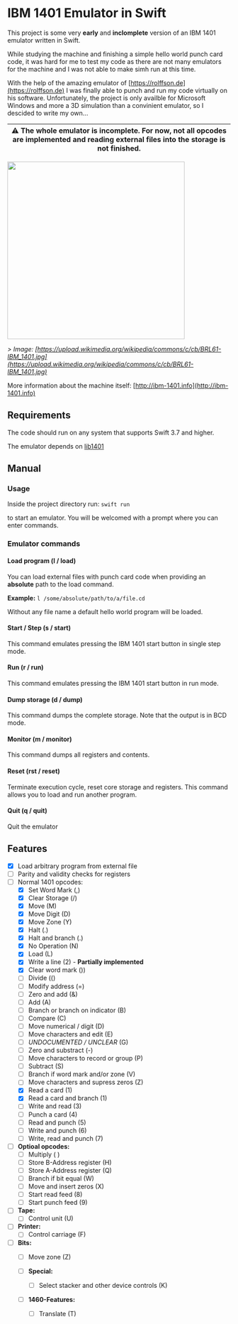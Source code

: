 # IBM 1401 Emulator in Swift

This project is some very **early** and **inclomplete** version of an IBM 1401 emulator written in Swift.

While studying the machine and finishing a simple hello world punch card code, it was hard for me to test my code as there are not many emulators for the machine and I was not able to make simh run at this time.

With the help of the amazing emulator of [https://rolffson.de](https://rolffson.de) I was finally able to punch and run my code virtually on his software. Unfortunately, the project is only availble for Microsoft Windows and more a 3D simulation than a convinient emulator, so I descided to write my own...

| **⚠️ The whole emulator is incomplete. For now, not all opcodes are implemented and reading external files into the storage is not finished.** |
| -------- |

<img src="https://upload.wikimedia.org/wikipedia/commons/c/cb/BRL61-IBM_1401.jpg" width="400">

*> Image: [https://upload.wikimedia.org/wikipedia/commons/c/cb/BRL61-IBM_1401.jpg](https://upload.wikimedia.org/wikipedia/commons/c/cb/BRL61-IBM_1401.jpg)*

More information about the machine itself: [http://ibm-1401.info](http://ibm-1401.info)

## Requirements

The code should run on any system that supports Swift 3.7 and higher.

The emulator depends on [lib1401](https://github.com/sanzaru/lib1401)

## Manual

### Usage

Inside the project directory run: ```swift run```

to start an emulator. You will be welcomed with a prompt where you can enter commands.

### Emulator commands

#### Load program (l / load)

You can load external files with punch card code when providing an **absolute** path to the load command.

**Example:** ```l /some/absolute/path/to/a/file.cd```

Without any file name a default hello world program will be loaded.

#### Start / Step (s / start)

This command emulates pressing the IBM 1401 start button in single step mode.

#### Run (r / run)

This command emulates pressing the IBM 1401 start button in run mode.

#### Dump storage (d / dump)

This command dumps the complete storage. Note that the output is in BCD mode.

#### Monitor (m / monitor)

This command dumps all registers and contents.

#### Reset (rst / reset)

Terminate execution cycle, reset core storage and registers. This command allows you to load and run another program.

#### Quit (q / quit)

Quit the emulator


## Features

- [x] Load arbitrary program from external file
- [ ] Parity and validity checks for registers
- [ ] Normal 1401 opcodes:
    - [x] Set Word Mark (,)
    - [x] Clear Storage (/)
    - [x] Move (M)
    - [x] Move Digit (D)
    - [x] Move Zone (Y)
    - [x] Halt (.)
    - [x] Halt and branch (.)
    - [x] No Operation (N)
    - [x] Load (L)
    - [x] Write a line (2) - **Partially implemented**
    - [x] Clear word mark ())
    - [ ] Divide (()
    - [ ] Modify address (=)
    - [ ] Zero and add (&)
    - [ ] Add (A)
    - [ ] Branch or branch on indicator (B)
    - [ ] Compare (C)
    - [ ] Move numerical / digit (D)
    - [ ] Move characters and edit (E)
    - [ ] _UNDOCUMENTED / UNCLEAR_ (G)
    - [ ] Zero and substract (-)
    - [ ] Move characters to record or group (P)
    - [ ] Subtract (S)
    - [ ] Branch if word mark and/or zone (V)
    - [ ] Move characters and supress zeros (Z)
    - [x] Read a card (1)
    - [x] Read a card and branch (1)
    - [ ] Write and read (3)
    - [ ] Punch a card (4)
    - [ ] Read and punch (5)
    - [ ] Write and punch (6)
    - [ ] Write, read and punch (7)

- [ ] **Optioal opcodes:**
    - [ ] Multiply ( )
    - [ ] Store B-Address register (H)
    - [ ] Store A-Address register (Q)
    - [ ] Branch if bit equal (W)
    - [ ] Move and insert zeros (X)
    - [ ] Start read feed (8)
    - [ ] Start punch feed (9)

- [ ] **Tape:**
    - [ ] Control unit (U)

- [ ] **Printer:**
    - [ ] Control carriage (F)

- [ ] **Bits:**
    - [ ] Move zone (Z)

  - [ ] **Special:**
    - [ ] Select stacker and other device controls (K)

  - [ ] **1460-Features:**
    - [ ] Translate (T)
